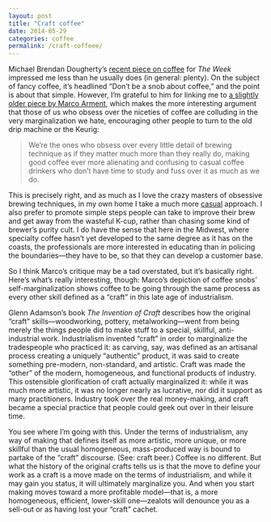 ```yaml
---
layout: post
title: "Craft coffee"
date: 2014-05-29
categories: coffee
permalink: /craft-coffeee/
---
```


Michael Brendan Dougherty’s [recent piece on coffee](http://theweek.com/article/index/262044/dont-be-a-snob-about-coffee) for *The Week* impressed me less than he usually does (in general: plenty). On the subject of fancy coffee, it’s headlined “Don’t be a snob about coffee,” and the point is about that simple. However, I’m grateful to him for linking me to [a slightly older piece by Marco Arment](http://www.marco.org/2014/03/31/throwing-k-cups-in-glass-houses), which makes the more interesting argument that those of us who obsess over the niceties of coffee are colluding in the very marginalization we hate, encouraging other people to turn to the old drip machine or the Keurig:

> We’re the ones who obsess over every little detail of brewing technique as if they matter much more than they really do, making good coffee ever more alienating and confusing to casual coffee drinkers who don’t have time to study and fuss over it as much as we do.

This is precisely right, and as much as I love the crazy masters of obsessive brewing techniques, in my own home I take a much more [casual](http://matt-miller.org/casual-home-coffee-roasting) approach. I also prefer to promote simple steps people can take to improve their brew and get away from the wasteful K-cup, rather than chasing some kind of brewer’s purity cult. I do have the sense that here in the Midwest, where specialty coffee hasn’t yet developed to the same degree as it has on the coasts, the professionals are more interested in educating than in policing the boundaries—they have to be, so that they can develop a customer base.

So I think Marco’s critique may be a tad overstated, but it’s basically right. Here’s what’s really interesting, though: Marco’s depiction of coffee snobs’ self-marginalization shows coffee to be going through the same process as every other skill defined as a “craft” in this late age of industrialism.

Glenn Adamson’s book *The Invention of Craft* describes how the original “craft” skills—woodworking, pottery, metalworking—went from being merely the things people did to make stuff to a special, skillful, anti-industrial work. Industrialism invented “craft” in order to marginalize the tradespeople who practiced it: as carving, say, was defined as an artisanal process creating a uniquely “authentic” product, it was said to create something pre-modern, non-standard, and artistic. Craft was made the “other” of the modern, homogeneous, and functional products of industry. This ostensible glorification of craft actually marginalized it: while it was much more artistic, it was no longer nearly as lucrative, nor did it support as many practitioners. Industry took over the real money-making, and craft became a special practice that people could geek out over in their leisure time.

You see where I’m going with this. Under the terms of industrialism, any way of making that defines itself as more artistic, more unique, or more skillful than the usual homogeneous, mass-produced way is bound to partake of the “craft” discourse. (See: craft beer.) Coffee is no different. But what the history of the original crafts tells us is that the move to define your work as a craft is a move made on the terms of industrialism, and while it may gain you status, it will ultimately marginalize you. And when you start making moves toward a more profitable model—that is, a more homogeneous, efficient, lower-skill one—zealots will denounce you as a sell-out or as having lost your “craft” cachet.